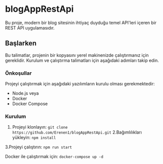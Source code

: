 # blogAppRestApi

Bu proje, modern bir blog sitesinin ihtiyaç duyduğu temel API'leri içeren bir REST API uygulamasıdır.

## Başlarken

Bu talimatlar, projenin bir kopyasını yerel makinenizde çalıştırmanız için gereklidir. Kurulum ve çalıştırma talimatları için aşağıdaki adımları takip edin.

### Önkoşullar

Projeyi çalıştırmak için aşağıdaki yazılımların kurulu olması gerekmektedir:

- Node.js
  veya
- Docker
- Docker Compose

### Kurulum

1. Projeyi klonlayın:
```git clone https://github.com/Erenen1/blogAppRestApi.git```
2.Bağımlılıkları yükleyin:
```npm install```

3.Projeyi çalıştırın:
```npm run start```

Docker ile çalıştırmak için:
```docker-compose up -d```
